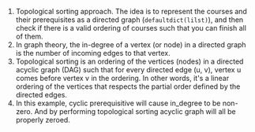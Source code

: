 1. Topological sorting approach. The idea is to represent the courses and their prerequisites as a directed graph (`defaultdict(lilst)`), and then check if there is a valid ordering of courses such that you can finish all of them.
2. In graph theory, the in-degree of a vertex (or node) in a directed graph is the number of incoming edges to that vertex.
3. Topological sorting is an ordering of the vertices (nodes) in a directed acyclic graph (DAG) such that for every directed edge (u, v), vertex u comes before vertex v in the ordering. In other words, it's a linear ordering of the vertices that respects the partial order defined by the directed edges.
4. In this example, cyclic prerequisitive will cause in_degree to be non-zero. And by performing topological sorting acyclic graph will all be properly zeroed.
